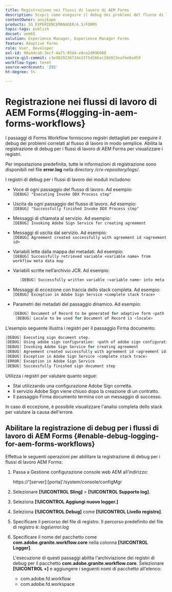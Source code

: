 ```yaml
---
title: Registrazione nei flussi di lavoro di AEM Forms
description: Scopri come eseguire il debug dei problemi del flusso di lavoro di AEM Forms e abilitare la registrazione di debug per i flussi di lavoro di AEM Forms per visualizzare i registri.
contentOwner: anujkapo
products: SG_EXPERIENCEMANAGER/6.5/FORMS
topic-tags: publish
docset: aem65
solution: Experience Manager, Experience Manager Forms
feature: Adaptive Forms
role: User, Developer
exl-id: 90a44cab-3ecf-4a71-95d4-e8ce2d996980
source-git-commit: c3e9029236734e22f5d266ac26b923eafbe0a459
workflow-type: tm+mt
source-wordcount: '292'
ht-degree: 5%

---
```


# Registrazione nei flussi di lavoro di AEM Forms{#logging-in-aem-forms-workflows}

I passaggi di Forms Workflow forniscono registri dettagliati per eseguire il debug dei problemi correlati al flusso di lavoro in modo semplice. Abilita la registrazione di debug per i flussi di lavoro di AEM Forms per visualizzare i registri.

Per impostazione predefinita, tutte le informazioni di registrazione sono disponibili nel file **error.log** nella directory */crx-repository/logs/*.

I registri di debug per i flussi di lavoro dei moduli includono:

* Voce di ogni passaggio del flusso di lavoro. Ad esempio:\
  `[DEBUG] "Executing Invoke DDX Process step"`

* Uscita da ogni passaggio del flusso di lavoro. Ad esempio:\
  `[DEBUG] "Successfully finished Invoke DDX Process step"`

* Messaggi di chiamata al servizio. Ad esempio:\
  `[DEBUG] Invoking Adobe Sign Service for creating agreement`

* Messaggi di uscita dal servizio. Ad esempio:\
  `[DEBUG] Agreement created successfully with agreement id <agreement id>`

* Variabili lette dalla mappa dei metadati. Ad esempio:\
  `[DEBUG] Successfully retrieved variable <variable name> from workflow meta data map`

* Variabili scritte nell’archivio JCR. Ad esempio:

  ```verilog
     [DEBUG] Successfully written variable <variable name> into meta data node at <JCR path where meta data is being written>
  ```

* Messaggi di eccezione con traccia dello stack completa. Ad esempio:\
  `[DEBUG] Exception in Adobe Sign Service <complete stack trace>`

* Parametri dei metadati del passaggio dinamico. Ad esempio:

  ```verilog
  [DEBUG] Document of Record to be generated for adaptive form <path of adaptive form>
   [DEBUG] Locale to be used for Document of Record is <locale>
  ```

L’esempio seguente illustra i registri per il passaggio Firma documento:

```verilog
[DEBUG] Executing sign document step.
[DEBUG] Using adobe sign configuration: <path of adobe sign configuration>
[DEBUG] Invoking Adobe Sign Service for creating agreement
[DEBUG] Agreement created successfully with agreement id <agreement id>
[DEBUG] Exception in Adobe Sign Service <complete stack trace>
[ERROR] Exception in Adobe Sign Service
[DEBUG] Successfully finished sign document step
```

Utilizza i registri per valutare quanto segue:

* Stai utilizzando una configurazione Adobe Sign corretta.
* Il servizio Adobe Sign viene chiuso dopo la creazione di un contratto.
* Il passaggio Firma documento termina con un messaggio di successo.

In caso di eccezione, è possibile visualizzare l&#39;analisi completa dello stack per valutare la causa dell&#39;errore.

## Abilitare la registrazione di debug per i flussi di lavoro di AEM Forms {#enable-debug-logging-for-aem-forms-workflows}

Effettua le seguenti operazioni per abilitare la registrazione di debug per i flussi di lavoro AEM Forms:

1. Passa a Gestione configurazione console web AEM all’indirizzo:

   https://&#39;[server]:[porta]&#39;/system/console/configMgr

1. Selezionare **[!UICONTROL Sling]** > **[!UICONTROL Supporto log]**.
1. Seleziona **[!UICONTROL Aggiungi nuovo logger.]**
1. Seleziona **[!UICONTROL Debug]** come **[!UICONTROL Livello registro]**.
1. Specificare il percorso del file di registro. Il percorso predefinito del file di registro è: *logs\error.log*
1. Specificare il nome del pacchetto come **com.adobe.granite.workflow.core** nella colonna **[!UICONTROL Logger]**.

   L&#39;esecuzione di questi passaggi abilita l&#39;archiviazione dei registri di debug per il pacchetto **com.adobe.granite.workflow.core**. Selezionare **[!UICONTROL +]** e aggiungere i seguenti nomi di pacchetto all&#39;elenco:

   * com.adobe.fd.workflow
   * com.adobe.fd.workspace
